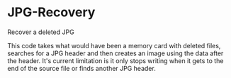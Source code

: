 # JPG-Recovery
Recover a deleted JPG

This code takes what would have been a memory card with deleted files, searches for a JPG header and then creates an image using the data after the header.
It's current limitation is it only stops writing when it gets to the end of the source file or finds another JPG header.
